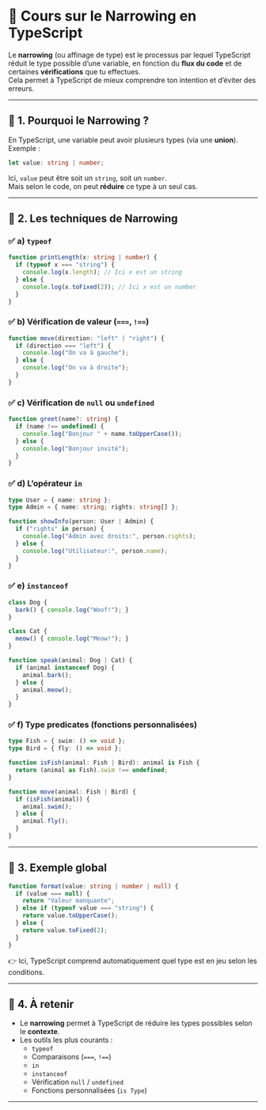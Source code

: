 # 📘 Cours sur le Narrowing en TypeScript

Le **narrowing** (ou affinage de type) est le processus par lequel TypeScript réduit le type possible d’une variable, en fonction du **flux du code** et de certaines **vérifications** que tu effectues.  
Cela permet à TypeScript de mieux comprendre ton intention et d’éviter des erreurs.

---

## 🔹 1. Pourquoi le Narrowing ?
En TypeScript, une variable peut avoir plusieurs types (via une **union**).  
Exemple :
```ts
let value: string | number;
```
Ici, `value` peut être soit un `string`, soit un `number`.  
Mais selon le code, on peut **réduire** ce type à un seul cas.

---

## 🔹 2. Les techniques de Narrowing

### ✅ a) `typeof`
```ts
function printLength(x: string | number) {
  if (typeof x === "string") {
    console.log(x.length); // Ici x est un string
  } else {
    console.log(x.toFixed(2)); // Ici x est un number
  }
}
```

### ✅ b) Vérification de valeur (`===`, `!==`)
```ts
function move(direction: "left" | "right") {
  if (direction === "left") {
    console.log("On va à gauche");
  } else {
    console.log("On va à droite");
  }
}
```

### ✅ c) Vérification de `null` ou `undefined`
```ts
function greet(name?: string) {
  if (name !== undefined) {
    console.log("Bonjour " + name.toUpperCase());
  } else {
    console.log("Bonjour invité");
  }
}
```

### ✅ d) L’opérateur `in`
```ts
type User = { name: string };
type Admin = { name: string; rights: string[] };

function showInfo(person: User | Admin) {
  if ("rights" in person) {
    console.log("Admin avec droits:", person.rights);
  } else {
    console.log("Utilisateur:", person.name);
  }
}
```

### ✅ e) `instanceof`
```ts
class Dog {
  bark() { console.log("Woof!"); }
}

class Cat {
  meow() { console.log("Meow!"); }
}

function speak(animal: Dog | Cat) {
  if (animal instanceof Dog) {
    animal.bark();
  } else {
    animal.meow();
  }
}
```

### ✅ f) Type predicates (fonctions personnalisées)
```ts
type Fish = { swim: () => void };
type Bird = { fly: () => void };

function isFish(animal: Fish | Bird): animal is Fish {
  return (animal as Fish).swim !== undefined;
}

function move(animal: Fish | Bird) {
  if (isFish(animal)) {
    animal.swim();
  } else {
    animal.fly();
  }
}
```

---

## 🔹 3. Exemple global
```ts
function format(value: string | number | null) {
  if (value === null) {
    return "Valeur manquante";
  } else if (typeof value === "string") {
    return value.toUpperCase();
  } else {
    return value.toFixed(2);
  }
}
```
👉 Ici, TypeScript comprend automatiquement quel type est en jeu selon les conditions.

---

## 🔹 4. À retenir
- Le **narrowing** permet à TypeScript de réduire les types possibles selon le **contexte**.
- Les outils les plus courants :
  - `typeof`
  - Comparaisons (`===`, `!==`)
  - `in`
  - `instanceof`
  - Vérification `null` / `undefined`
  - Fonctions personnalisées (`is Type`)

---
